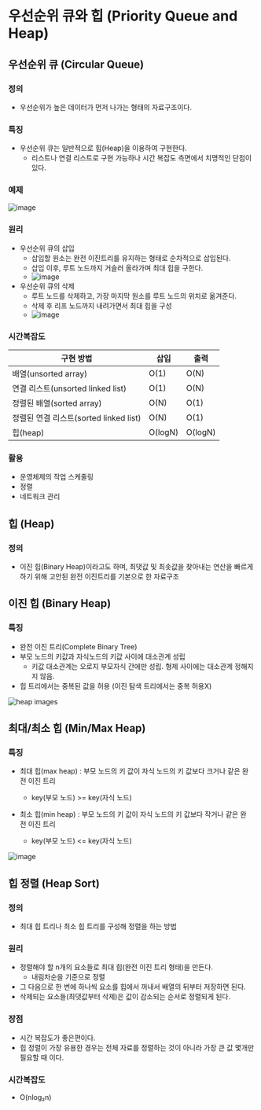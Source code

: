# 우선순위 큐와 힙 (Priority Queue and Heap)

## 우선순위 큐 (Circular Queue)

### 정의
- 우선순위가 높은 데이터가 먼저 나가는 형태의 자료구조이다.

### 특징
- 우선순위 큐는 일반적으로 힙(Heap)을 이용하여 구현한다.
  - 리스트나 연결 리스트로 구현 가능하나 시간 복잡도 측면에서 치명적인 단점이 있다.

### 예제
![image](https://user-images.githubusercontent.com/57708995/210705193-88a7084e-78cc-4d78-8312-acea28b94b61.png)

### 원리
- 우선순위 큐의 삽입
   - 삽입할 원소는 완전 이진트리를 유지하는 형태로 순차적으로 삽입된다.
   - 삽입 이후, 루트 노드까지 거슬러 올라가며 최대 힙을 구한다.
   - ![image](https://user-images.githubusercontent.com/57708995/210705221-f936513d-90f0-4564-8762-f7e67e4e0e18.png)
- 우선순위 큐의 삭제
   - 루트 노드를 삭제하고, 가장 마지막 원소를 루트 노드의 위치로 옮겨준다.
   - 삭제 후 리프 노드까지 내려가면서 최대 힙을 구성
   - ![image](https://user-images.githubusercontent.com/57708995/210705229-b5971732-2b8b-4bc6-b57e-bca897c65f57.png)

### 시간복잡도
| 구현 방법 | 삽입 | 출력 |
| --- | --- | --- |
| 배열(unsorted array) | O(1) | O(N)
| 연결 리스트(unsorted linked list) | O(1) | O(N)
| 정렬된 배열(sorted array) | O(N) | O(1)
| 정렬된 연결 리스트(sorted linked list) | O(N) | O(1)
| 힙(heap) | O(logN) | O(logN)

### 활용
- 운영체제의 작업 스케줄링
- 정렬
- 네트워크 관리
  


## 힙 (Heap)

### 정의

- 이진 힙(Binary Heap)이라고도 하며, 최댓값 및 최솟값을 찾아내는 연산을 빠르게 하기 위해 고안된 완전 이진트리를 기본으로 한 자료구조

## 이진 힙 (Binary Heap)

### 특징

- 완전 이진 트리(Complete Binary Tree)
- 부모 노드의 키값과 자식노드의 키값 사이에 대소관계 성립
  - 키값 대소관계는 오로지 부모자식 간에만 성립. 형제 사이에는 대소관계 정해지지 않음.
- 힙 트리에서는 중복된 값을 허용 (이진 탐색 트리에서는 중복 허용X)


![heap images](https://user-images.githubusercontent.com/113777043/209763841-54f00062-3394-4080-a2a3-017d480d987f.jpg)

## 최대/최소 힙 (Min/Max Heap)

### 특징
- 최대 힙(max heap) : 부모 노드의 키 값이 자식 노드의 키 값보다 크거나 같은 완전 이진 트리
  - key(부모 노드) >= key(자식 노드)

- 최소 힙(min heap) : 부모 노드의 키 값이 자식 노드의 키 값보다 작거나 같은 완전 이진 트리
  - key(부모 노드) <= key(자식 노드)

![image](https://user-images.githubusercontent.com/57708995/209904567-82ec2c53-4eab-4154-a3e8-10f4d1541a81.png)

## 힙 정렬 (Heap Sort)

### 정의

- 최대 힙 트리나 최소 힙 트리를 구성해 정렬을 하는 방법

### 원리

- 정렬해야 할 n개의 요소들로 최대 힙(완전 이진 트리 형태)을 만든다.
  - 내림차순을 기준으로 정렬
- 그 다음으로 한 번에 하나씩 요소를 힙에서 꺼내서 배열의 뒤부터 저장하면 된다.
- 삭제되는 요소들(최댓값부터 삭제)은 값이 감소되는 순서로 정렬되게 된다.

### 장점

- 시간 복잡도가 좋은편이다.
- 힙 정렬이 가장 유용한 경우는 전체 자료를 정렬하는 것이 아니라 가장 큰 값 몇개만 필요할 때 이다.

### 시간복잡도

- O(nlog₂n)

